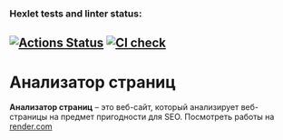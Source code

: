### Hexlet tests and linter status:
[![Actions Status](https://github.com/Vladimir3110/python-project-83/actions/workflows/hexlet-check.yml/badge.svg)](https://github.com/Vladimir3110/python-project-83/actions)
[![CI check](https://github.com/Vladimir3110/python-project-83/actions/workflows/test.yml/badge.svg)](https://github.com/Vladimir3110/python-project-83/actions/workflows/test.yml)
---
# Анализатор страниц

**Анализатор страниц** – это веб-сайт, который анализирует веб-страницы на предмет пригодности для SEO.
Посмотреть работы на [render.com](https://python-project-83-1-ayda.onrender.com)